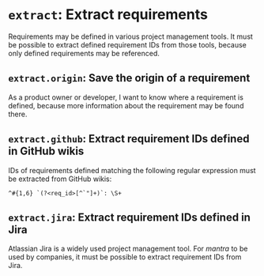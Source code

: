 # `extract`: Extract requirements

Requirements may be defined in various project management tools.
It must be possible to extract defined requirement IDs from those tools,
because only defined requirements may be referenced.

## `extract.origin`: Save the origin of a requirement

As a product owner or developer, I want to know where a requirement is defined,
because more information about the requirement may be found there.

## `extract.github`: Extract requirement IDs defined in GitHub wikis

IDs of requirements defined matching the following regular expression must be extracted from GitHub wikis:

```
^#{1,6} `(?<req_id>[^`"]+)`: \S+
```

## `extract.jira`: Extract requirement IDs defined in Jira

Atlassian Jira is a widely used project management tool.
For *mantra* to be used by companies, it must be possible to extract requirement IDs from Jira.

